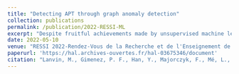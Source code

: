 ```yaml
---
title: "Detecting APT through graph anomaly detection"
collection: publications
permalink: /publication/2022-RESSI-ML
excerpt: "Despite fruitful achievements made by unsupervised machine learning-based anomaly detection for network intrusion detection systems, they are still prone to the issue of high false alarm rates, and it is still difficult to reach very high recalls. In 2020, Leichtnam et al. proposed Sec2graph, an unsupervised approach applied to security objects graphs that exhibited interesting results on single-step attacks. The graph representation and the embedding allowed for better detection since it creates qualitative features. In this paper, we present new experiments to assess the performances of this approach for detecting APT attacks. We achieve better detection performances than the original work's baseline detection methods on the DAPT2020 dataset. This work is realised in the context of the Ph.D. thesis of Maxime Lanvin, which started in October 2021."
date: 2022-05-10
venue: "RESSI 2022-Rendez-Vous de la Recherche et de l'Enseignement de la Sécurité des Systèmes d'Information"
paperurl: 'https://hal.archives-ouvertes.fr/hal-03675346/document'
citation: "Lanvin, M., Gimenez, P. F., Han, Y., Majorczyk, F., Mé, L., & Totel, É. (2022, May). Detecting APT through graph anomaly detection. In RESSI 2022-Rendez-Vous de la Recherche et de l'Enseignement de la Sécurité des Systèmes d'Information."
---
```

